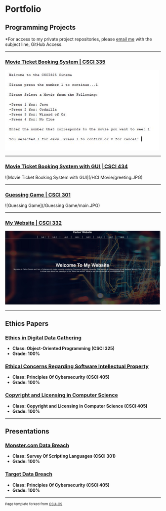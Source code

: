 Portfolio
=========

Programming Projects
--------------------

*For access to my private project repositories, please [email me](mailto:cror93@gmail.com?subject=GitHub%20Access) with the subject line, GitHub Access.

---
### [Movie Ticket Booking System | CSCI 335](project1)

![Movie Ticket Booking System](/Ticket-Images/greeting.JPG)

---
### [Movie Ticket Booking System with GUI | CSCI 434](project2)

![Movie Ticket Booking System with GUI](/HCI Movie/greeting.JPG)

---
### [Guessing Game | CSCI 301](project3)

![Guessing Game](/Guessing Game/main.JPG)

---
### [My Website | CSCI 332](project4)

![My Website](/Website/Website1.JPG)

---

Ethics Papers
-------------

### [Ethics in Digital Data Gathering](/pdf/Paper-1.pdf)

-   **Class: Object-Oriented Programming (CSCI 325)**  
-   **Grade: 100%**

### [Ethical Concerns Regarding Software Intellectual Property](/pdf/Paper-2.pdf)

-   **Class: Principles Of Cybersecurity (CSCI 405)** 
-   **Grade: 100%**

### [Copyright and Licensing in Computer Science](/pdf/Paper-3.pdf)

-   **Class: Copyright and Licensing in Computer Science (CSCI 405)** 
-   **Grade: 100%**

---

Presentations
-------------

### [Monster.com Data Breach](/pdf/presentation-1.pdf)

- **Class: Survey Of Scripting Languages (CSCI 301)** 
- **Grade: 100%**


### [Target Data Breach](/pdf/presentation-2.pdf)

- **Class: Principles Of Cybersecurity (CSCI 405)** 
- **Grade: 100%**

---

<p style="font-size:11px">Page template forked from <a href="https://github.com/csu-cs/csci-portfolio">CSU-CS</a></p>
<!-- Remove above link if you don't want to attributive -->
